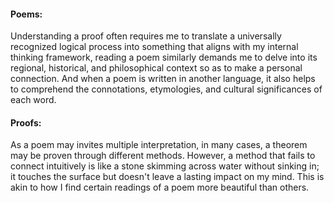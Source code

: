 #### Poems:
Understanding a proof often requires me to translate a universally recognized logical process into something that aligns with my internal thinking framework, reading a poem similarly demands me to delve into its regional, historical, and philosophical context so as to make a personal connection. And when a poem is written in another language, it also helps to comprehend the connotations, etymologies, and cultural significances of each word.

#### Proofs:
As a poem may invites multiple interpretation, in many cases, a theorem may be proven through different methods.
However, a method that fails to connect intuitively is like a stone skimming across water without sinking in; it touches the surface but doesn't leave a lasting impact on my mind. This is akin to how I find certain readings of a poem more beautiful than others.